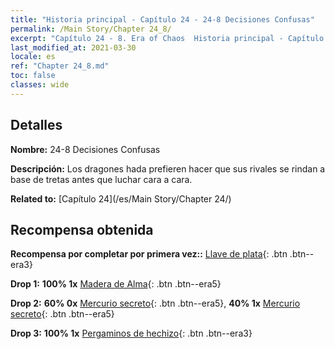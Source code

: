 ```yaml
---
title: "Historia principal - Capítulo 24 - 24-8 Decisiones Confusas"
permalink: /Main Story/Chapter 24_8/
excerpt: "Capítulo 24 - 8. Era of Chaos  Historia principal - Capítulo 24_8. 24-8 Decisiones Confusas"
last_modified_at: 2021-03-30
locale: es
ref: "Chapter 24_8.md"
toc: false
classes: wide
---
```


## Detalles

 **Nombre:** 24-8 Decisiones Confusas

 **Descripción:** Los dragones hada prefieren hacer que sus rivales se rindan a base de tretas antes que luchar cara a cara.

 **Related to:** [Capítulo 24](/es/Main Story/Chapter 24/)

## Recompensa obtenida

 **Recompensa por completar por primera vez::** [Llave de plata](/es/Items/con_693/){: .btn .btn--era3}

 **Drop 1:** **100% 1x** [Madera de Alma](/es/Items/mat_83/){: .btn .btn--era5}

 **Drop 2:** **60% 0x** [Mercurio secreto](/es/Items/mat_77/){: .btn .btn--era5}, **40% 1x** [Mercurio secreto](/es/Items/mat_77/){: .btn .btn--era5}

 **Drop 3:** **100% 1x** [Pergaminos de hechizo](/es/Items/con_694/){: .btn .btn--era3}

